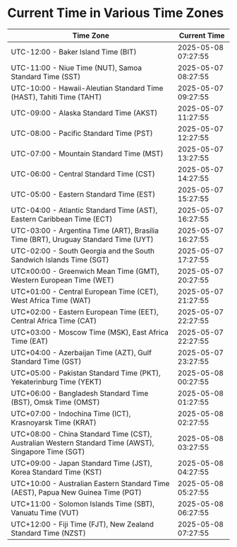 # Current Time in Various Time Zones

| Time Zone | Current Time |
|-----------|--------------|
| UTC-12:00 - Baker Island Time (BIT) | 2025-05-08 07:27:55 |
| UTC-11:00 - Niue Time (NUT), Samoa Standard Time (SST) | 2025-05-07 08:27:55 |
| UTC-10:00 - Hawaii-Aleutian Standard Time (HAST), Tahiti Time (TAHT) | 2025-05-07 09:27:55 |
| UTC-09:00 - Alaska Standard Time (AKST) | 2025-05-07 11:27:55 |
| UTC-08:00 - Pacific Standard Time (PST) | 2025-05-07 12:27:55 |
| UTC-07:00 - Mountain Standard Time (MST) | 2025-05-07 13:27:55 |
| UTC-06:00 - Central Standard Time (CST) | 2025-05-07 14:27:55 |
| UTC-05:00 - Eastern Standard Time (EST) | 2025-05-07 15:27:55 |
| UTC-04:00 - Atlantic Standard Time (AST), Eastern Caribbean Time (ECT) | 2025-05-07 16:27:55 |
| UTC-03:00 - Argentina Time (ART), Brasília Time (BRT), Uruguay Standard Time (UYT) | 2025-05-07 16:27:55 |
| UTC-02:00 - South Georgia and the South Sandwich Islands Time (SGT) | 2025-05-07 17:27:55 |
| UTC±00:00 - Greenwich Mean Time (GMT), Western European Time (WET) | 2025-05-07 20:27:55 |
| UTC+01:00 - Central European Time (CET), West Africa Time (WAT) | 2025-05-07 21:27:55 |
| UTC+02:00 - Eastern European Time (EET), Central Africa Time (CAT) | 2025-05-07 22:27:55 |
| UTC+03:00 - Moscow Time (MSK), East Africa Time (EAT) | 2025-05-07 22:27:55 |
| UTC+04:00 - Azerbaijan Time (AZT), Gulf Standard Time (GST) | 2025-05-07 23:27:55 |
| UTC+05:00 - Pakistan Standard Time (PKT), Yekaterinburg Time (YEKT) | 2025-05-08 00:27:55 |
| UTC+06:00 - Bangladesh Standard Time (BST), Omsk Time (OMST) | 2025-05-08 01:27:55 |
| UTC+07:00 - Indochina Time (ICT), Krasnoyarsk Time (KRAT) | 2025-05-08 02:27:55 |
| UTC+08:00 - China Standard Time (CST), Australian Western Standard Time (AWST), Singapore Time (SGT) | 2025-05-08 03:27:55 |
| UTC+09:00 - Japan Standard Time (JST), Korea Standard Time (KST) | 2025-05-08 04:27:55 |
| UTC+10:00 - Australian Eastern Standard Time (AEST), Papua New Guinea Time (PGT) | 2025-05-08 05:27:55 |
| UTC+11:00 - Solomon Islands Time (SBT), Vanuatu Time (VUT) | 2025-05-08 06:27:55 |
| UTC+12:00 - Fiji Time (FJT), New Zealand Standard Time (NZST) | 2025-05-08 07:27:55 |
